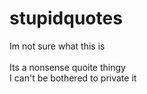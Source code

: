 # stupidquotes

Im not sure what this is<br><br>
Its a nonsense quoite thingy<br>
I can't be bothered to private it<br>
